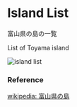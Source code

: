Island List
===============

富山県の島の一覧

List of Toyama island

![island list]()

### Reference

[wikipedia: 富山県の島](https://ja.wikipedia.org/wiki/Category:%E5%AF%8C%E5%B1%B1%E7%9C%8C%E3%81%AE%E5%B3%B6)
